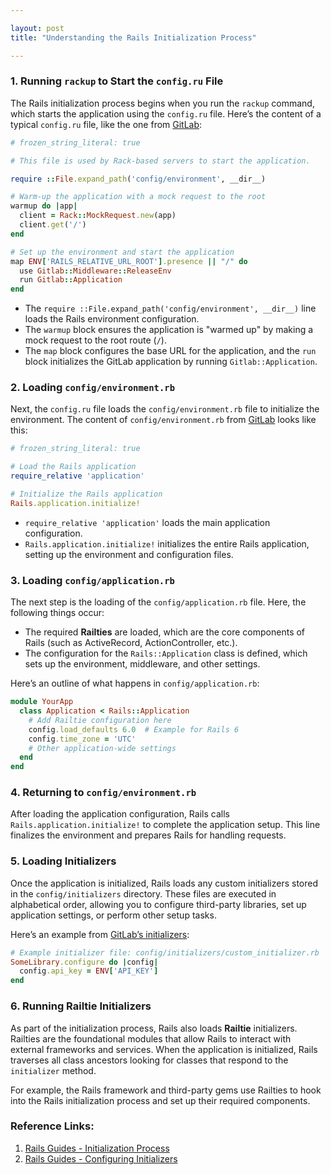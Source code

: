 ```yaml
---

layout: post
title: "Understanding the Rails Initialization Process"

---
```


### 1. Running `rackup` to Start the `config.ru` File

The Rails initialization process begins when you run the `rackup` command, which starts the application using the `config.ru` file. Here’s the content of a typical `config.ru` file, like the one from [GitLab](https://gitlab.com/rluna-gitlab/gitlab-ce/-/blob/master/config.ru):

```ruby
# frozen_string_literal: true

# This file is used by Rack-based servers to start the application.

require ::File.expand_path('config/environment', __dir__)

# Warm-up the application with a mock request to the root
warmup do |app|
  client = Rack::MockRequest.new(app)
  client.get('/')
end

# Set up the environment and start the application
map ENV['RAILS_RELATIVE_URL_ROOT'].presence || "/" do
  use Gitlab::Middleware::ReleaseEnv
  run Gitlab::Application
end
```

* The `require ::File.expand_path('config/environment', __dir__)` line loads the Rails environment configuration.
* The `warmup` block ensures the application is "warmed up" by making a mock request to the root route (`/`).
* The `map` block configures the base URL for the application, and the `run` block initializes the GitLab application by running `Gitlab::Application`.

### 2. Loading `config/environment.rb`

Next, the `config.ru` file loads the `config/environment.rb` file to initialize the environment. The content of `config/environment.rb` from [GitLab](https://gitlab.com/rluna-gitlab/gitlab-ce/-/blob/master/config/environment.rb) looks like this:

```ruby
# frozen_string_literal: true

# Load the Rails application
require_relative 'application'

# Initialize the Rails application
Rails.application.initialize!
```

* `require_relative 'application'` loads the main application configuration.
* `Rails.application.initialize!` initializes the entire Rails application, setting up the environment and configuration files.

### 3. Loading `config/application.rb`

The next step is the loading of the `config/application.rb` file. Here, the following things occur:

* The required **Railties** are loaded, which are the core components of Rails (such as ActiveRecord, ActionController, etc.).
* The configuration for the `Rails::Application` class is defined, which sets up the environment, middleware, and other settings.

Here’s an outline of what happens in `config/application.rb`:

```ruby
module YourApp
  class Application < Rails::Application
    # Add Railtie configuration here
    config.load_defaults 6.0  # Example for Rails 6
    config.time_zone = 'UTC'
    # Other application-wide settings
  end
end
```

### 4. Returning to `config/environment.rb`

After loading the application configuration, Rails calls `Rails.application.initialize!` to complete the application setup. This line finalizes the environment and prepares Rails for handling requests.

### 5. Loading Initializers

Once the application is initialized, Rails loads any custom initializers stored in the `config/initializers` directory. These files are executed in alphabetical order, allowing you to configure third-party libraries, set up application settings, or perform other setup tasks.

Here’s an example from [GitLab’s initializers](https://gitlab.com/rluna-gitlab/gitlab-ce/-/tree/master/config/initializers):

```ruby
# Example initializer file: config/initializers/custom_initializer.rb
SomeLibrary.configure do |config|
  config.api_key = ENV['API_KEY']
end
```

### 6. Running Railtie Initializers

As part of the initialization process, Rails also loads **Railtie** initializers. Railties are the foundational modules that allow Rails to interact with external frameworks and services. When the application is initialized, Rails traverses all class ancestors looking for classes that respond to the `initializer` method.

For example, the Rails framework and third-party gems use Railties to hook into the Rails initialization process and set up their required components.

### Reference Links:

1. [Rails Guides - Initialization Process](https://guides.rubyonrails.org/initialization.html)
2. [Rails Guides - Configuring Initializers](https://guides.rubyonrails.org/configuring.html#using-initializer-files)
